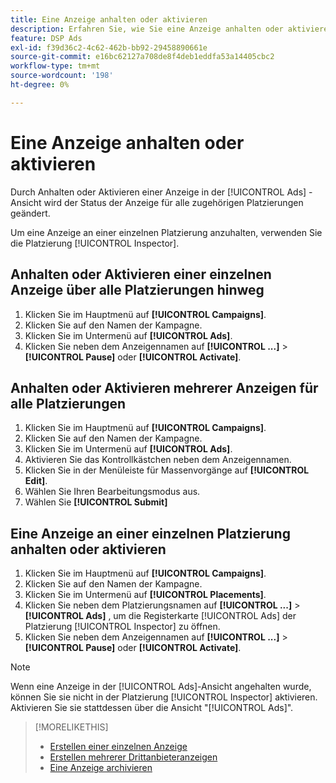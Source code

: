 ```yaml
---
title: Eine Anzeige anhalten oder aktivieren
description: Erfahren Sie, wie Sie eine Anzeige anhalten oder aktivieren.
feature: DSP Ads
exl-id: f39d36c2-4c62-462b-bb92-29458890661e
source-git-commit: e16bc62127a708de8f4deb1eddfa53a14405cbc2
workflow-type: tm+mt
source-wordcount: '198'
ht-degree: 0%

---
```


# Eine Anzeige anhalten oder aktivieren

Durch Anhalten oder Aktivieren einer Anzeige in der [!UICONTROL Ads] -Ansicht wird der Status der Anzeige für alle zugehörigen Platzierungen geändert.

Um eine Anzeige an einer einzelnen Platzierung anzuhalten, verwenden Sie die Platzierung [!UICONTROL Inspector].

## Anhalten oder Aktivieren einer einzelnen Anzeige über alle Platzierungen hinweg

1. Klicken Sie im Hauptmenü auf **[!UICONTROL Campaigns]**.
1. Klicken Sie auf den Namen der Kampagne.
1. Klicken Sie im Untermenü auf **[!UICONTROL Ads]**.
1. Klicken Sie neben dem Anzeigennamen auf **[!UICONTROL ...]** > **[!UICONTROL Pause]** oder **[!UICONTROL Activate]**.

## Anhalten oder Aktivieren mehrerer Anzeigen für alle Platzierungen

1. Klicken Sie im Hauptmenü auf **[!UICONTROL Campaigns]**.
1. Klicken Sie auf den Namen der Kampagne.
1. Klicken Sie im Untermenü auf **[!UICONTROL Ads]**.
1. Aktivieren Sie das Kontrollkästchen neben dem Anzeigennamen.
1. Klicken Sie in der Menüleiste für Massenvorgänge auf **[!UICONTROL Edit]**.
1. Wählen Sie Ihren Bearbeitungsmodus aus.
1. Wählen Sie **[!UICONTROL Submit]**

## Eine Anzeige an einer einzelnen Platzierung anhalten oder aktivieren

1. Klicken Sie im Hauptmenü auf **[!UICONTROL Campaigns]**.
1. Klicken Sie auf den Namen der Kampagne.
1. Klicken Sie im Untermenü auf **[!UICONTROL Placements]**.
1. Klicken Sie neben dem Platzierungsnamen auf **[!UICONTROL ...]** > **[!UICONTROL Ads]** , um die Registerkarte [!UICONTROL Ads] der Platzierung [!UICONTROL Inspector] zu öffnen.
1. Klicken Sie neben dem Anzeigennamen auf **[!UICONTROL ...]** > **[!UICONTROL Pause]** oder **[!UICONTROL Activate]**.

>[!NOTE]
>
>Wenn eine Anzeige in der [!UICONTROL Ads]-Ansicht angehalten wurde, können Sie sie nicht in der Platzierung [!UICONTROL Inspector] aktivieren. Aktivieren Sie sie stattdessen über die Ansicht &quot;[!UICONTROL Ads]&quot;.

>[!MORELIKETHIS]
>
>* [Erstellen einer einzelnen Anzeige](ad-create.md)
>* [Erstellen mehrerer Drittanbieteranzeigen](ad-create-multiple.md)
>* [Eine Anzeige archivieren](ad-archive-unarchive.md)
